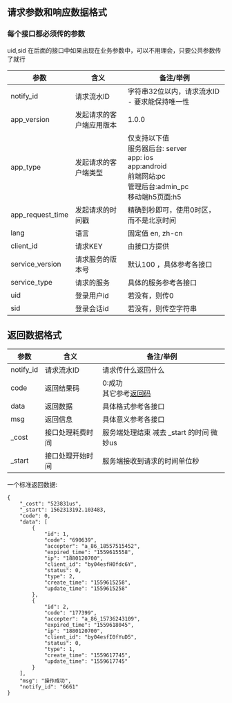 ## 请求参数和响应数据格式

### 每个接口都必须传的参数

uid,sid 在后面的接口中如果出现在业务参数中，可以不用理会，只要公共参数传了就行

| 参数             | 含义                     | 备注/举例                                                    |
| ---------------- | ------------------------ | ------------------------------------------------------------ |
| notify_id        | 请求流水ID               | 字符串32位以内，请求流水ID - 要求能保持唯一性                |
| app_version      | 发起请求的客户端应用版本 | 1.0.0                                                        |
| app_type         | 发起请求的客户端类型     | 仅支持以下值<br />服务器后台: server<br />app: ios<br />app:android<br />前端网站:pc<br />管理后台:admin_pc<br />移动端h5页面:h5 |
| app_request_time | 发起请求的时间戳         | 精确到秒即可，使用0时区，而不是北京时间                      |
| lang             | 语言                     | 固定值 en, zh-cn                                                 |
| client_id        | 请求KEY                  | 由接口方提供                                                 |
| service_version  | 请求服务的版本号         | 默认100 ，具体参考各接口                                     |
| service_type     | 请求的服务               | 具体的服务参考各接口                                         |
| uid              | 登录用户id               | 若没有，则传0                                                |
| sid              | 登录会话id               | 若没有，则传空字符串                                         |



## 返回数据格式

| 参数      | 含义             | 备注/举例                                     |
| --------- | ---------------- | --------------------------------------------- |
| notify_id | 请求流水ID       | 请求传什么返回什么                            |
| code      | 返回结果码       | 0:成功<br />其它参考[返回码](./ReturnCode.md) |
| data      | 返回数据         | 具体格式参考各接口                            |
| msg       | 返回信息         | 具体意义参考各接口                            |
| _cost     | 接口处理耗费时间 | 服务端处理结束 减去 _start 的时间 微妙us      |
| _start    | 接口处理开始时间 | 服务端接收到请求的时间单位秒                  |

一个标准返回数据:

```
{
    "_cost": "523831us",
    "_start": 1562313192.103483,
    "code": 0,
    "data": [
        {
            "id": 1,
            "code": "690639",
            "accepter": "a_86_18557515452",
            "expired_time": "1559615558",
            "ip": "1880120700",
            "client_id": "by04esfH0fdc6Y",
            "status": 0,
            "type": 2,
            "create_time": "1559615258",
            "update_time": "1559615258"
        },
        {
            "id": 2,
            "code": "177399",
            "accepter": "a_86_15736243109",
            "expired_time": "1559618045",
            "ip": "1880120700",
            "client_id": "by04esfI0fYuD5",
            "status": 0,
            "type": 1,
            "create_time": "1559617745",
            "update_time": "1559617745"
        }
    ],
    "msg": "操作成功",
    "notify_id": "6661"
}
```

